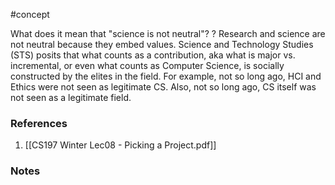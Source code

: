 #concept

What does it mean that "science is not neutral"?
?
Research and science are not neutral because they embed values. 
Science and Technology Studies (STS) posits that what counts as a contribution, aka what is major vs. incremental, or even what counts as Computer Science, is socially constructed by the elites in the field. 
For example, not so long ago, HCI and Ethics were not seen as legitimate CS.
Also, not so long ago, CS itself was not seen as a legitimate field. 
### References
1. [[CS197 Winter Lec08 - Picking a Project.pdf]]
### Notes




